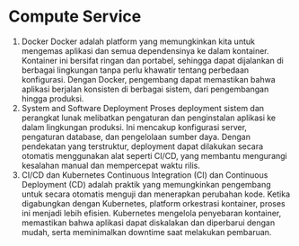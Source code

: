 # Compute Service

1. Docker
Docker adalah platform yang memungkinkan kita untuk mengemas aplikasi dan semua dependensinya ke dalam kontainer. Kontainer ini bersifat ringan dan portabel, sehingga dapat dijalankan di berbagai lingkungan tanpa perlu khawatir tentang perbedaan konfigurasi. Dengan Docker, pengembang dapat memastikan bahwa aplikasi berjalan konsisten di berbagai sistem, dari pengembangan hingga produksi.
2. System and Software Deployment
Proses deployment sistem dan perangkat lunak melibatkan pengaturan dan penginstalan aplikasi ke dalam lingkungan produksi. Ini mencakup konfigurasi server, pengaturan database, dan pengelolaan sumber daya. Dengan pendekatan yang terstruktur, deployment dapat dilakukan secara otomatis menggunakan alat seperti CI/CD, yang membantu mengurangi kesalahan manual dan mempercepat waktu rilis.
3. CI/CD dan Kubernetes
Continuous Integration (CI) dan Continuous Deployment (CD) adalah praktik yang memungkinkan pengembang untuk secara otomatis menguji dan menerapkan perubahan kode. Ketika digabungkan dengan Kubernetes, platform orkestrasi kontainer, proses ini menjadi lebih efisien. Kubernetes mengelola penyebaran kontainer, memastikan bahwa aplikasi dapat diskalakan dan diperbarui dengan mudah, serta meminimalkan downtime saat melakukan pembaruan.